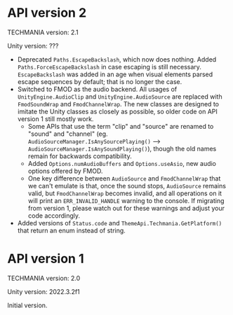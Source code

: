 # API version 2

TECHMANIA version: 2.1

Unity version: ???

* Deprecated `Paths.EscapeBackslash`, which now does nothing. Added `Paths.ForceEscapeBackslash` in case escaping is still necessary. `EscapeBackslash` was added in an age when visual elements parsed escape sequences by default; that is no longer the case.
* Switched to FMOD as the audio backend. All usages of `UnityEngine.AudioClip` and `UnityEngine.AudioSource` are replaced with `FmodSoundWrap` and `FmodChannelWrap`. The new classes are designed to imitate the Unity classes as closely as possible, so older code on API version 1 still mostly work.
    * Some APIs that use the term "clip" and "source" are renamed to "sound" and "channel" (eg. `AudioSourceManager.IsAnySourcePlaying()` --> `AudioSourceManager.IsAnySoundPlaying()`), though the old names remain for backwards compatibility.
    * Added `Options.numAudioBuffers` and `Options.useAsio`, new audio options offered by FMOD. 
    * One key difference between `AudioSource` and `FmodChannelWrap` that we can't emulate is that, once the sound stops, `AudioSource` remains valid, but `FmodChannelWrap` becomes invalid, and all operations on it will print an `ERR_INVALID_HANDLE` warning to the console. If migrating from version 1, please watch out for these warnings and adjust your code accordingly.
* Added versions of `Status.code` and `ThemeApi.Techmania.GetPlatform()` that return an enum instead of string.

# API version 1

TECHMANIA version: 2.0

Unity version: 2022.3.2f1

Initial version.